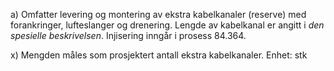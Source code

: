 a) Omfatter levering og montering av ekstra kabelkanaler (reserve) med forankringer, lufteslanger og drenering. Lengde av kabelkanal er angitt i *den spesielle beskrivelsen*. Injisering inngår i prosess 84.364.

x) Mengden måles som prosjektert antall ekstra kabelkanaler. Enhet: stk

